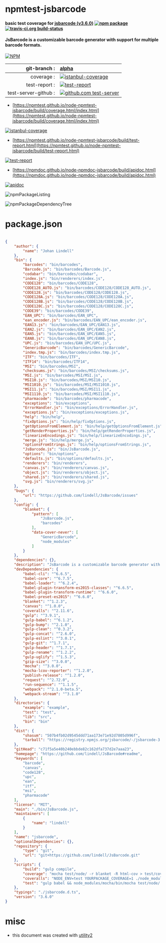 # npmtest-jsbarcode

#### basic test coverage for  [jsbarcode (v3.6.0)](https://github.com/lindell/JsBarcode#readme)  [![npm package](https://img.shields.io/npm/v/npmtest-jsbarcode.svg?style=flat-square)](https://www.npmjs.org/package/npmtest-jsbarcode) [![travis-ci.org build-status](https://api.travis-ci.org/npmtest/node-npmtest-jsbarcode.svg)](https://travis-ci.org/npmtest/node-npmtest-jsbarcode)

#### JsBarcode is a customizable barcode generator with support for multiple barcode formats.

[![NPM](https://nodei.co/npm/jsbarcode.png?downloads=true&downloadRank=true&stars=true)](https://www.npmjs.com/package/jsbarcode)

| git-branch : | [alpha](https://github.com/npmtest/node-npmtest-jsbarcode/tree/alpha)|
|--:|:--|
| coverage : | [![istanbul-coverage](https://npmtest.github.io/node-npmtest-jsbarcode/build/coverage.badge.svg)](https://npmtest.github.io/node-npmtest-jsbarcode/build/coverage.html/index.html)|
| test-report : | [![test-report](https://npmtest.github.io/node-npmtest-jsbarcode/build/test-report.badge.svg)](https://npmtest.github.io/node-npmtest-jsbarcode/build/test-report.html)|
| test-server-github : | [![github.com test-server](https://npmtest.github.io/node-npmtest-jsbarcode/GitHub-Mark-32px.png)](https://npmtest.github.io/node-npmtest-jsbarcode/build/app/index.html) | | build-artifacts : | [![build-artifacts](https://npmtest.github.io/node-npmtest-jsbarcode/glyphicons_144_folder_open.png)](https://github.com/npmtest/node-npmtest-jsbarcode/tree/gh-pages/build)|

- [https://npmtest.github.io/node-npmtest-jsbarcode/build/coverage.html/index.html](https://npmtest.github.io/node-npmtest-jsbarcode/build/coverage.html/index.html)

[![istanbul-coverage](https://npmtest.github.io/node-npmtest-jsbarcode/build/screenCapture.buildCi.browser.%252Ftmp%252Fbuild%252Fcoverage.lib.html.png)](https://npmtest.github.io/node-npmtest-jsbarcode/build/coverage.html/index.html)

- [https://npmtest.github.io/node-npmtest-jsbarcode/build/test-report.html](https://npmtest.github.io/node-npmtest-jsbarcode/build/test-report.html)

[![test-report](https://npmtest.github.io/node-npmtest-jsbarcode/build/screenCapture.buildCi.browser.%252Ftmp%252Fbuild%252Ftest-report.html.png)](https://npmtest.github.io/node-npmtest-jsbarcode/build/test-report.html)

- [https://npmdoc.github.io/node-npmdoc-jsbarcode/build/apidoc.html](https://npmdoc.github.io/node-npmdoc-jsbarcode/build/apidoc.html)

[![apidoc](https://npmdoc.github.io/node-npmdoc-jsbarcode/build/screenCapture.buildCi.browser.%252Ftmp%252Fbuild%252Fapidoc.html.png)](https://npmdoc.github.io/node-npmdoc-jsbarcode/build/apidoc.html)

![npmPackageListing](https://npmtest.github.io/node-npmtest-jsbarcode/build/screenCapture.npmPackageListing.svg)

![npmPackageDependencyTree](https://npmtest.github.io/node-npmtest-jsbarcode/build/screenCapture.npmPackageDependencyTree.svg)



# package.json

```json

{
    "author": {
        "name": "Johan Lindell"
    },
    "bin": {
        "barcodes": "bin/barcodes",
        "Barcode.js": "bin/barcodes/Barcode.js",
        "codabar": "bin/barcodes/codabar",
        "index.js": "bin/renderers/index.js",
        "CODE128": "bin/barcodes/CODE128",
        "CODE128_AUTO.js": "bin/barcodes/CODE128/CODE128_AUTO.js",
        "CODE128.js": "bin/barcodes/CODE128/CODE128.js",
        "CODE128A.js": "bin/barcodes/CODE128/CODE128A.js",
        "CODE128B.js": "bin/barcodes/CODE128/CODE128B.js",
        "CODE128C.js": "bin/barcodes/CODE128/CODE128C.js",
        "CODE39": "bin/barcodes/CODE39",
        "EAN_UPC": "bin/barcodes/EAN_UPC",
        "ean_encoder.js": "bin/barcodes/EAN_UPC/ean_encoder.js",
        "EAN13.js": "bin/barcodes/EAN_UPC/EAN13.js",
        "EAN2.js": "bin/barcodes/EAN_UPC/EAN2.js",
        "EAN5.js": "bin/barcodes/EAN_UPC/EAN5.js",
        "EAN8.js": "bin/barcodes/EAN_UPC/EAN8.js",
        "UPC.js": "bin/barcodes/EAN_UPC/UPC.js",
        "GenericBarcode": "bin/barcodes/GenericBarcode",
        "index.tmp.js": "bin/barcodes/index.tmp.js",
        "ITF": "bin/barcodes/ITF",
        "ITF14": "bin/barcodes/ITF14",
        "MSI": "bin/barcodes/MSI",
        "checksums.js": "bin/barcodes/MSI/checksums.js",
        "MSI.js": "bin/barcodes/MSI/MSI.js",
        "MSI10.js": "bin/barcodes/MSI/MSI10.js",
        "MSI1010.js": "bin/barcodes/MSI/MSI1010.js",
        "MSI11.js": "bin/barcodes/MSI/MSI11.js",
        "MSI1110.js": "bin/barcodes/MSI/MSI1110.js",
        "pharmacode": "bin/barcodes/pharmacode",
        "exceptions": "bin/exceptions",
        "ErrorHandler.js": "bin/exceptions/ErrorHandler.js",
        "exceptions.js": "bin/exceptions/exceptions.js",
        "help": "bin/help",
        "fixOptions.js": "bin/help/fixOptions.js",
        "getOptionsFromElement.js": "bin/help/getOptionsFromElement.js",
        "getRenderProperties.js": "bin/help/getRenderProperties.js",
        "linearizeEncodings.js": "bin/help/linearizeEncodings.js",
        "merge.js": "bin/help/merge.js",
        "optionsFromStrings.js": "bin/help/optionsFromStrings.js",
        "JsBarcode.js": "bin/JsBarcode.js",
        "options": "bin/options",
        "defaults.js": "bin/options/defaults.js",
        "renderers": "bin/renderers",
        "canvas.js": "bin/renderers/canvas.js",
        "object.js": "bin/renderers/object.js",
        "shared.js": "bin/renderers/shared.js",
        "svg.js": "bin/renderers/svg.js"
    },
    "bugs": {
        "url": "https://github.com/lindell/JsBarcode/issues"
    },
    "config": {
        "blanket": {
            "pattern": [
                "JsBarcode.js",
                "barcodes"
            ],
            "data-cover-never": [
                "GenericBarcode",
                "node_modules"
            ]
        }
    },
    "dependencies": {},
    "description": "JsBarcode is a customizable barcode generator with support for multiple barcode formats.",
    "devDependencies": {
        "babel-cli": "^6.6.5",
        "babel-core": "^6.7.5",
        "babel-loader": "^6.2.4",
        "babel-plugin-transform-es2015-classes": "^6.6.5",
        "babel-plugin-transform-runtime": "^6.6.0",
        "babel-preset-es2015": "^6.6.0",
        "blanket": "^1.2.3",
        "canvas": "^1.0.0",
        "coveralls": "^2.11.6",
        "gulp": "^3.9.1",
        "gulp-babel": "^6.1.2",
        "gulp-bump": "^2.1.0",
        "gulp-clean": "^0.3.2",
        "gulp-concat": "^2.6.0",
        "gulp-eslint": "^3.0.1",
        "gulp-git": "^1.7.1",
        "gulp-header": "^1.7.1",
        "gulp-rename": "^1.2.2",
        "gulp-uglify": "^1.5.3",
        "gzip-size": "^3.0.0",
        "mocha": "^3.0.0",
        "mocha-lcov-reporter": "^1.2.0",
        "publish-release": "^1.2.0",
        "request": "^2.72.0",
        "run-sequence": "^1.1.5",
        "webpack": "^2.1.0-beta.5",
        "webpack-stream": "^3.1.0"
    },
    "directories": {
        "example": "example",
        "test": "test",
        "lib": "src",
        "bin": "bin"
    },
    "dist": {
        "shasum": "507b4fb02d9545ddd71aa173e71e92d7805d996f",
        "tarball": "https://registry.npmjs.org/jsbarcode/-/jsbarcode-3.6.0.tgz"
    },
    "gitHead": "c71f5a5e40b240ebbde82c162dfa737d2e7aaa23",
    "homepage": "https://github.com/lindell/JsBarcode#readme",
    "keywords": [
        "barcode",
        "canvas",
        "code128",
        "upc",
        "ean",
        "itf",
        "msi",
        "pharmacode"
    ],
    "license": "MIT",
    "main": "./bin/JsBarcode.js",
    "maintainers": [
        {
            "name": "lindell"
        }
    ],
    "name": "jsbarcode",
    "optionalDependencies": {},
    "repository": {
        "type": "git",
        "url": "git+https://github.com/lindell/JsBarcode.git"
    },
    "scripts": {
        "build": "gulp compile",
        "coverage": "mocha test/node/ -r blanket -R html-cov > test/coverage.html",
        "coveralls": "NODE_ENV=test YOURPACKAGE_COVERAGE=1 ./node_modules/.bin/mocha test/node/ --require blanket --reporter mocha-lcov-reporter | ./node_modules/coveralls/bin/coveralls.js",
        "test": "gulp babel && node_modules/mocha/bin/mocha test/node/ -R spec"
    },
    "typings": "./jsbarcode.d.ts",
    "version": "3.6.0"
}
```



# misc
- this document was created with [utility2](https://github.com/kaizhu256/node-utility2)
